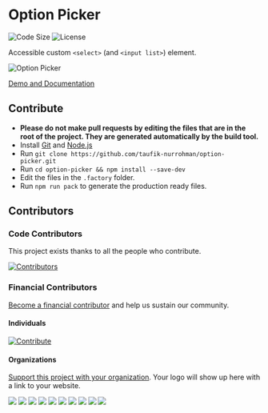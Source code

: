 Option Picker
=============

![Code Size](https://img.shields.io/github/languages/code-size/taufik-nurrohman/option-picker?color=%23444&style=for-the-badge) ![License](https://img.shields.io/github/license/taufik-nurrohman/option-picker?color=%23444&style=for-the-badge)

Accessible custom `<select>` (and `<input list>`) element.

![Option Picker](https://user-images.githubusercontent.com/1669261/126900722-52aa3eab-aa38-424f-8134-f5f7cd902859.png)

[Demo and Documentation](https://taufik-nurrohman.github.io/option-picker "View Demo")

Contribute
----------

 - **Please do not make pull requests by editing the files that are in the root of the project. They are generated automatically by the build tool.**
 - Install [Git](https://en.wikipedia.org/wiki/Git) and [Node.js](https://en.wikipedia.org/wiki/Node.js)
 - Run `git clone https://github.com/taufik-nurrohman/option-picker.git`
 - Run `cd option-picker && npm install --save-dev`
 - Edit the files in the `.factory` folder.
 - Run `npm run pack` to generate the production ready files.

Contributors
------------

### Code Contributors

This project exists thanks to all the people who contribute.

[![Contributors](https://opencollective.com/option-picker/contributors.svg?width=890&button=false)](https://github.com/taufik-nurrohman/option-picker/graphs/contributors)

### Financial Contributors

[Become a financial contributor](https://opencollective.com/option-picker/contribute) and help us sustain our community.

#### Individuals

[![Contribute](https://opencollective.com/option-picker/individuals.svg?width=890)](https://opencollective.com/option-picker)

#### Organizations

[Support this project with your organization](https://opencollective.com/option-picker/contribute). Your logo will show up here with a link to your website.

<a href="https://opencollective.com/option-picker/organization/0/website"><img src="https://opencollective.com/option-picker/organization/0/avatar.svg"></a>
<a href="https://opencollective.com/option-picker/organization/1/website"><img src="https://opencollective.com/option-picker/organization/1/avatar.svg"></a>
<a href="https://opencollective.com/option-picker/organization/2/website"><img src="https://opencollective.com/option-picker/organization/2/avatar.svg"></a>
<a href="https://opencollective.com/option-picker/organization/3/website"><img src="https://opencollective.com/option-picker/organization/3/avatar.svg"></a>
<a href="https://opencollective.com/option-picker/organization/4/website"><img src="https://opencollective.com/option-picker/organization/4/avatar.svg"></a>
<a href="https://opencollective.com/option-picker/organization/5/website"><img src="https://opencollective.com/option-picker/organization/5/avatar.svg"></a>
<a href="https://opencollective.com/option-picker/organization/6/website"><img src="https://opencollective.com/option-picker/organization/6/avatar.svg"></a>
<a href="https://opencollective.com/option-picker/organization/7/website"><img src="https://opencollective.com/option-picker/organization/7/avatar.svg"></a>
<a href="https://opencollective.com/option-picker/organization/8/website"><img src="https://opencollective.com/option-picker/organization/8/avatar.svg"></a>
<a href="https://opencollective.com/option-picker/organization/9/website"><img src="https://opencollective.com/option-picker/organization/9/avatar.svg"></a>